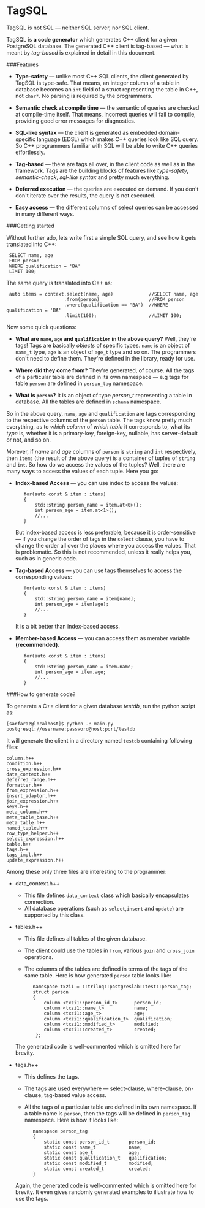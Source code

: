 TagSQL
======

TagSQL is not SQL &mdash; neither SQL server, nor SQL client.

TagSQL is **a code generator** which generates C++ client for a given PostgreSQL database. The generated C++ client is tag-based &mdash; what is meant by _tag-based_  is explained in detail in this document. 

###Features

- **Type-safety** &mdash; unlike most C++ SQL clients, the client generated by TagSQL is type-safe. That means, an integer column of a table in database becomes an `int` field of a struct representing the table in C++, not `char*`. No parsing is required by the programmers.

- **Semantic check at compile time** &mdash; the semantic of queries are checked at compile-time itself. That means, incorrect queries will fail to compile, providing good error messages for diagnostics.

- **SQL-like syntax** &mdash; the client is generated as embedded domain-specific language (EDSL) which makes C++ queries look like SQL query. So C++ programmers familiar with SQL will be able to write C++ queries effortlessly.

- **Tag-based** &mdash; there are tags all over, in the client code as well as in the framework. Tags are the building blocks of features like _type-safety_, _semantic-check_, _sql-like syntax_ and pretty much everything.

- **Deferred execution** &mdash; the queries are executed on demand. If you don't don't iterate over the results, the query is not executed.

- **Easy access** &mdash; the different columns of select queries can be accessed in many different ways.

###Getting started

Without further ado, lets write first a simple SQL query, and see how it gets translated into C++:

     SELECT name, age
     FROM person
     WHERE qualification = 'BA'
     LIMIT 100;

The same query is translated into C++ as:

     auto items = context.select(name, age)             //SELECT name, age
                         .from(person)                  //FROM person
                         .where(qualification == "BA")  //WHERE qualification = 'BA'
                         .limit(100);                   //LIMIT 100;

Now some quick questions:

- **What are `name`, `age` and `qualification` in the above query?** Well, they're tags! Tags are basically *objects* of specific types. `name` is an object of `name_t` type, `age` is an object of `age_t` type and so on. The programmers don't need to define them. They're defined in the library, ready for use.

- **Where did they come from?** They're generated, of course. All the tags of a particular table are defined in its own namespace &mdash; e.g tags for table `person` are defined in `person_tag` namespace.

- **What is `person`?** It is an object of type *person_t* representing a table in database. All the tables are defined in `schema` namespace.

So in the above query, `name`, `age` and `qualification` are tags corresponding to the respective columns of the `person` table. The tags know pretty much everything, as to _which column_ of _which table_ it corresponds to, what its _type_ is, whether it is a primary-key, foreign-key, nullable, has server-default or not, and so on.

Morever, if *name* and *age* columns of `person` is `string` and `int` respectively, then `items` (the result of the above query) is a container of tuples of `string` and `int`. So how do we access the values of the tuples? Well, there are many ways to access the values of each tuple. Here you go:

 - **Index-based Access** &mdash; you can use index to access the values:
      
          for(auto const & item : items)
          {
              std::string person_name = item.at<0>();
              int person_age = item.at<1>();
              //...
          }

    But index-based access is less preferable, because it is order-sensitive &mdash; if you change the order of tags in the `select` clause, you have to change the order all over the places where you access the values. That is problematic. So this is not recommended, unless it really helps you, such as in generic code.

 - **Tag-based Access** &mdash; you can use tags themselves to access the corresponding values:

          for(auto const & item : items)
          {
              std::string person_name = item[name];
              int person_age = item[age];
              //...
          }

     It is a bit better than index-based access.

 - **Member-based Access** &mdash; you can access them as member variable **(recommended)**.

          for(auto const & item : items)
          {
              std::string person_name = item.name;
              int person_age = item.age;
              //...
          }

###How to generate code?

To generate a C++ client for a given database *testdb*, run the python script as:

    [sarfaraz@localhost]$ python -B main.py postgresql://username:password@host:port/testdb

It will generate the client in a directory named `testdb` containing following files:


    column.h++
    condition.h++
    cross_expression.h++
    data_context.h++
    deferred_range.h++
    formatter.h++
    from_expression.h++
    insert_adaptor.h++
    join_expression.h++
    keys.h++
    meta_column.h++
    meta_table_base.h++
    meta_table.h++
    named_tuple.h++
    row_type_helper.h++
    select_expression.h++
    table.h++
    tags.h++
    tags_impl.h++
    update_expression.h++

Among these only three files are interesting to the programmer:

 - data_context.h++ 
   - This file defines `data_context` class which basically encapsulates connection.
   - All database operations (such as `select`,`insert` and `update`) are supported by this class.

 - tables.h++ 
   - This file defines all tables of the given database. 
   - The client could use the tables in `from`, various `join` and `cross_join` operations.
   - The columns of the tables are defined in terms of the tags of the same table. Here is how generated `person` table looks like:

            namespace txzi1 = ::triloq::postgreslab::test::person_tag;
            struct person
            {   
                column <txzi1::person_id_t>      person_id;      
                column <txzi1::name_t>           name;           
                column <txzi1::age_t>            age;            
                column <txzi1::qualification_t>  qualification;  
                column <txzi1::modified_t>       modified;       
                column <txzi1::created_t>        created; 
             };  

    The generated code is well-commented which is omitted here for brevity. 

 - tags.h++ 
   - This defines the tags.
   - The tags are used everywhere &mdash; select-clause, where-clause, on-clause, tag-based value access.
   - All the tags of a particular table are defined in its own namespace. If a table name is `person`, then the tags will be defined in `person_tag` namespace. Here is how it looks like:

            namespace person_tag
            {
                static const person_id_t       person_id;
                static const name_t            name;
                static const age_t             age;
                static const qualification_t   qualification;
                static const modified_t        modified;
                static const created_t         created;
            } 

    Again, the generated code is well-commented which is omitted here for brevity. It even gives randomly generated examples to illustrate how to use the tags.
